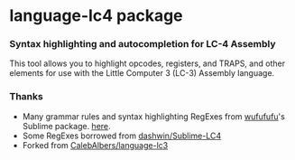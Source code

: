 # language-lc4 package

### Syntax highlighting and autocompletion for LC-4 Assembly

This tool allows you to highlight opcodes, registers, and TRAPS, and other elements for use with the Little Computer 3 (LC-3) Assembly language.

### Thanks
- Many grammar rules and syntax highlighting RegExes from  [wufufufu](https://github.com/wufufufu)'s Sublime package. [here](https://github.com/wufufufu/Sublime-LC3).
- Some RegExes borrowed from [dashwin/Sublime-LC4](https://github.com/dashwin/Sublime-LC4)
- Forked from [CalebAlbers/language-lc3](https://github.com/CalebAlbers/language-lc3)
